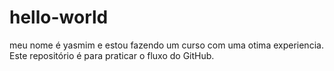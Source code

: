 # hello-world
meu nome é yasmim e estou fazendo um curso com uma otima experiencia.
Este repositório é para praticar o fluxo do GitHub.
